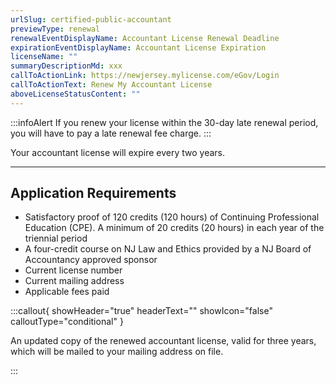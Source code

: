 ```yaml
---
urlSlug: certified-public-accountant
previewType: renewal
renewalEventDisplayName: Accountant License Renewal Deadline
expirationEventDisplayName: Accountant License Expiration
licenseName: ""
summaryDescriptionMd: xxx
callToActionLink: https://newjersey.mylicense.com/eGov/Login
callToActionText: Renew My Accountant License
aboveLicenseStatusContent: ""
---
```


:::infoAlert
If you renew your license within the 30-day late renewal period, you will have to pay a late renewal fee charge.
:::

Your accountant license will expire every two years.

---

## Application Requirements

- Satisfactory proof of 120 credits (120 hours) of Continuing Professional Education (CPE). A minimum of 20 credits (20 hours) in each year of the triennial period
- A four-credit course on NJ Law and Ethics provided by a NJ Board of Accountancy approved sponsor
- Current license number
- Current mailing address
- Applicable fees paid

:::callout{ showHeader="true" headerText="" showIcon="false" calloutType="conditional" }

An updated copy of the renewed accountant license, valid for three years, which will be mailed to your mailing address on file.

:::
